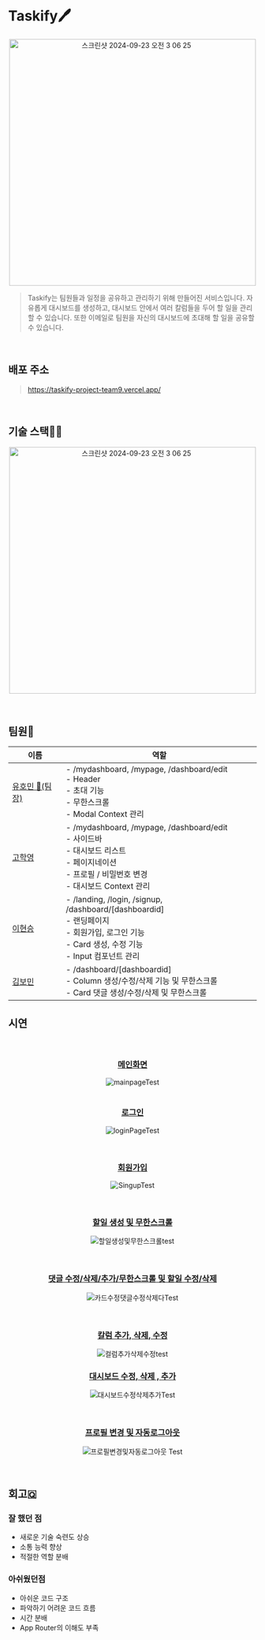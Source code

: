 
# Taskify🖊️

<p align="center">
  <img width="500" alt="스크린샷 2024-09-23 오전 3 06 25" src="https://github.com/user-attachments/assets/2c890766-ac9b-4dd9-801d-2f96075c72a4">
</p>

> Taskify는 팀원들과 일정을 공유하고 관리하기 위해 만들어진 서비스입니다. 자유롭게 대시보드를 생성하고, 대시보드 안에서 여러 칼럼들을 두어 할 일을 관리할 수 있습니다. 또한 이메일로 팀원을 자신의 대시보드에 초대해 할 일을 공유할 수 있습니다.

<br>

## 배포 주소
> https://taskify-project-team9.vercel.app/

<br>

## 기술 스택👩‍💻


<p align="center">
<img width="500" alt="스크린샷 2024-09-23 오전 3 06 25" src="https://github.com/user-attachments/assets/4176e92d-89fe-4e6c-a9fb-1693b4417727"> </p>


<br>

## 팀원👥

<div align="center">
  
  |    이름     | 역할     | 
| --------- | --------- |
| [유호민 👑(팀장)](https://github.com/HMRyu) | - /mydashboard, /mypage, /dashboard/edit<br>- Header<br>- 초대 기능<br>- 무한스크롤<br>- Modal Context 관리<br> | 
| [고학영](https://github.com/hakyoung12)     | - /mydashboard, /mypage, /dashboard/edit<br>- 사이드바<br>- 대시보드 리스트<br>- 페이지네이션<br>- 프로필 / 비밀번호 변경<br>- 대시보드 Context 관리 |  
| [이현승](https://github.com/waterkail)     | - /landing, /login, /signup, /dashboard/[dashboardid]<br> - 랜딩페이지<br>- 회원가입, 로그인 기능<br>- Card 생성, 수정 기능<br>- Input 컴포넌트 관리 | 
| [김보민](https://github.com/bomin0830)     | - /dashboard/[dashboardid] <br>- Column 생성/수정/삭제 기능 및 무한스크롤 <br>- Card 댓글 생성/수정/삭제 및 무한스크롤 | 

 
</div>

## 시연
<br>


<div align="center">
  
### <ins>메인화면</ins>
![mainpageTest](https://github.com/user-attachments/assets/f96bc7f4-8ba0-4210-855e-a3ebafb22843)
<br><br>


### <ins>로그인</ins>
![loginPageTest](https://github.com/user-attachments/assets/28c718c1-1081-40e1-a72a-f303b693ca52)

<br>

### <ins>회원가입</ins>
![SingupTest](https://github.com/user-attachments/assets/871ca9c2-2f21-4887-938a-6c96270aabee)

<br>

### <ins>할일 생성 및 무한스크롤</ins>
![할일생성및무한스크롤test](https://github.com/user-attachments/assets/3aaf3016-8e74-4697-9894-de95696d3ee8)


<br>

### <ins>댓글 수정/삭제/추가/무한스크롤 및 할일 수정/삭제</ins>
![카드수정댓글수정삭제다Test](https://github.com/user-attachments/assets/db807e80-a662-41ea-a275-c0f23bcbac20)


<br>

### <ins>칼럼 추가, 삭제, 수정</ins>

![컬럼추가삭제수정test](https://github.com/user-attachments/assets/16a8ceec-c841-4136-9a61-85fccf03555a)
<br>

### <ins>대시보드 수정, 삭제 , 추가</ins>
![대시보드수정삭제추가Test](https://github.com/user-attachments/assets/30aadf5b-9fc2-414d-bd73-2f5fc1e96ae6)


<br>

### <ins>프로필 변경 및 자동로그아웃</ins>

![프로필변경및자동로그아웃 Test](https://github.com/user-attachments/assets/41cc8bd0-1b1f-4f44-9fc4-7d3aa9f49e41)

<br>
</div>

## 회고🇶

### 잘 했던 점
- 새로운 기술 숙련도 상승
- 소통 능력 향상
- 적절한 역할 분배

### 아쉬웠던점
- 아쉬운 코드 구조
- 파악하기 어려운 코드 흐름
- 시간 분배
- App Router의 이해도 부족

